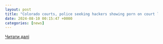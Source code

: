 ```yaml
---
layout: post
title: "Colorado courts, police seeking hackers showing porn on court livestreams | KiowaCountyPress.net"
date: 2024-08-10 00:15:47 +0000
categories: [news]
---
```


[Читати далі](https://kiowacountypress.net/content/colorado-courts-police-seeking-hackers-showing-porn-court-livestreams)
